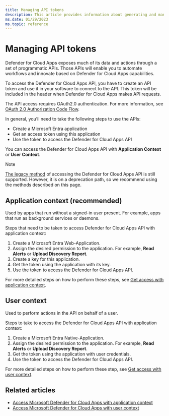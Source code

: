 ```yaml
---
title: Managing API tokens
description: This article provides information about generating and managing API tokens for Defender for Cloud Apps.
ms.date: 01/29/2023
ms.topic: reference
---
```

# Managing API tokens



Defender for Cloud Apps exposes much of its data and actions through a set of programmatic APIs. Those APIs will enable you to automate workflows and innovate based on Defender for Cloud Apps capabilities.

To access the Defender for Cloud Apps API, you have to create an API token and use it in your software to connect to the API. This token will be included in the header when Defender for Cloud Apps makes API requests.

The API access requires OAuth2.0 authentication. For more information, see [OAuth 2.0 Authorization Code Flow](/azure/active-directory/develop/active-directory-v2-protocols-oauth-code).

In general, you’ll need to take the following steps to use the APIs:

- Create a Microsoft Entra application
- Get an access token using this application
- Use the token to access the Defender for Cloud Apps API

You can access the Defender for Cloud Apps API with **Application Context** or **User Context**.

>[!NOTE]
>[The legacy method](api-tokens-legacy.md) of accessing the Defender for Cloud Apps API is still supported. However, it is on a deprecation path, so we recommend using the methods described on this page.

## Application context (recommended)
  
Used by apps that run without a signed-in user present. For example, apps that run as background services or daemons.

Steps that need to be taken to access Defender for Cloud Apps API with application context:

1. Create a Microsoft Entra Web-Application.
1. Assign the desired permission to the application. For example, **Read Alerts** or **Upload Discovery Report**.
1. Create a key for this application.
1. Get the token using the application with its key.
1. Use the token to access the Defender for Cloud Apps API.

For more detailed steps on how to perform these steps, see [Get access with application context](api-authentication-application.md).

## User context

Used to perform actions in the API on behalf of a user.

Steps to take to access the Defender for Cloud Apps API with application context:

1. Create a Microsoft Entra Native-Application.
1. Assign the desired permission to the application. For example, **Read Alerts** or **Upload Discovery Report**.
1. Get the token using the application with user credentials.
1. Use the token to access the Defender for Cloud Apps API.

For more detailed steps on how to perform these step, see [Get access with user context](api-authentication-user.md).

## Related articles

- [Access Microsoft Defender for Cloud Apps with application context](api-authentication-application.md)
- [Access Microsoft Defender for Cloud Apps with user context](api-authentication-user.md)
